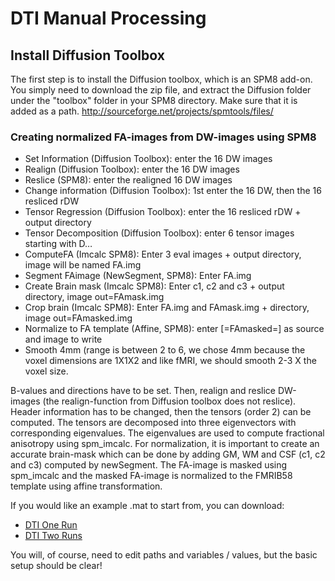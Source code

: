 # DTI Manual Processing

## Install Diffusion Toolbox

The first step is to install the Diffusion toolbox, which is an SPM8 add-on.  You simply need to download the zip file, and extract the Diffusion folder under the "toolbox" folder in your SPM8 directory.  Make sure that it is added as a path. http://sourceforge.net/projects/spmtools/files/

### Creating normalized FA-images from DW-images using SPM8

  - Set Information (Diffusion Toolbox): enter the 16 DW images
  - Realign (Diffusion Toolbox): enter the 16 DW images
  - Reslice (SPM8): enter the realigned 16 DW images
  - Change information (Diffusion Toolbox): 1st enter the 16 DW, then the 16 resliced rDW
  - Tensor Regression (Diffusion Toolbox): enter the 16 resliced rDW + output directory
  - Tensor Decomposition (Diffusion Toolbox): enter 6 tensor images starting with D…
  - ComputeFA (Imcalc SPM8): Enter 3 eval images + output directory, image will be named FA.img
  - Segment FAimage (NewSegment, SPM8): Enter FA.img
  - Create Brain mask (Imcalc SPM8): Enter c1, c2 and c3 + output directory, image out=FAmask.img
  - Crop brain (Imcalc SPM8): Enter FA.img and FAmask.img + directory, image out=FAmasked.img
  - Normalize to FA template (Affine, SPM8): enter [=FAmasked=] as source and image to write
  - Smooth 4mm (range is between 2 to 6, we chose 4mm because the voxel dimensions are 1X1X2 and like fMRI, we should smooth 2-3 X the voxel size.

B-values and directions have to be set. Then, realign and reslice DW-images (the realign-function from Diffusion toolbox does not reslice). Header information has to be changed, then the tensors (order 2) can be computed. The tensors are decomposed into three eigenvectors with corresponding eigenvalues. The eigenvalues are used to compute fractional anisotropy using spm_imcalc. For normalization, it is important to create an accurate brain-mask which can be done by adding GM, WM and CSF (c1, c2 and c3) computed by newSegment. The FA-image is masked using spm_imcalc and the masked FA-image is normalized to the FMRIB58 template using affine transformation.

If you would like an example .mat to start from, you can download:
  * [DTI One Run](scripts/DW2normalizedFA.mat)
  * [DTI Two Runs](scripts/DW2normalizedFA_2runs.mat)

You will, of course, need to edit paths and variables / values, but the basic setup should be clear!
